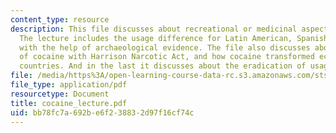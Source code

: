 ```yaml
---
content_type: resource
description: This file discusses about recreational or medicinal aspects of cocaine.
  The lecture includes the usage difference for Latin American, Spanish and European
  with the help of archaeological evidence. The file also discusses about outlawing
  of cocaine with Harrison Narcotic Act, and how cocaine transformed economies of
  countries. And in the last it discusses about the eradication of usage of cocaine.
file: /media/https%3A/open-learning-course-data-rc.s3.amazonaws.com/sts-062j-drugs-politics-and-culture-spring-2006/bb78fc7a692be6f238832d97f16cf74c_cocaine_lecture.pdf
file_type: application/pdf
resourcetype: Document
title: cocaine_lecture.pdf
uid: bb78fc7a-692b-e6f2-3883-2d97f16cf74c
---
```

